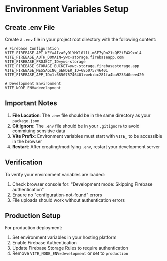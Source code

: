 # Environment Variables Setup

## Create .env File

Create a `.env` file in your project root directory with the following content:

```env
# Firebase Configuration
VITE_FIREBASE_API_KEY=AIzaSyDlYMYl0llL-mSF7yDo21sQP2tF4X9xol4
VITE_FIREBASE_AUTH_DOMAIN=ywc-storage.firebaseapp.com
VITE_FIREBASE_PROJECT_ID=ywc-storage
VITE_FIREBASE_STORAGE_BUCKET=ywc-storage.firebasestorage.app
VITE_FIREBASE_MESSAGING_SENDER_ID=685075746401
VITE_FIREBASE_APP_ID=1:685075746401:web:bc281fa4ba9233d0eee420

# Development Environment
VITE_NODE_ENV=development
```

## Important Notes

1. **File Location**: The `.env` file should be in the same directory as your `package.json`
2. **Git Ignore**: The `.env` file should be in your `.gitignore` to avoid committing sensitive data
3. **Vite Prefix**: Environment variables must start with `VITE_` to be accessible in the browser
4. **Restart**: After creating/modifying `.env`, restart your development server

## Verification

To verify your environment variables are loaded:

1. Check browser console for: "Development mode: Skipping Firebase authentication"
2. Ensure no "configuration-not-found" errors
3. File uploads should work without authentication errors

## Production Setup

For production deployment:

1. Set environment variables in your hosting platform
2. Enable Firebase Authentication
3. Update Firebase Storage Rules to require authentication
4. Remove `VITE_NODE_ENV=development` or set to `production` 